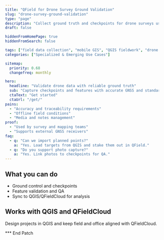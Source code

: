```yaml
---
title: "QField for Drone Survey Ground Validation"
slug: "drone-survey-ground-validation"
type: "page"
description: "Collect ground truth and checkpoints for drone surveys using mobile GIS and high-accuracy GNSS."
draft: false

hiddenFromHomePage: true
hiddenFromSearch: false

tags: ["field data collection", "mobile GIS", "QGIS fieldwork", "drone survey", "ground truth", "checkpoints"]
categories: ["Specialized & Emerging Use Cases"]

sitemap:
  priority: 0.68
  changefreq: monthly

hero:
  headline: "Validate drone data with reliable ground truth"
  sub: "Capture checkpoints and features with accurate GNSS and standardized forms."
  ctaText: "Get started"
  ctaUrl: "/get/"
pains:
  - "Accuracy and traceability requirements"
  - "Offline field conditions"
  - "Media and notes management"
proof:
  - "Used by survey and mapping teams"
  - "Supports external GNSS receivers"
faq:
  - q: "Can we import planned points?"
    a: "Yes. Load targets from QGIS and stake them out in QField."
  - q: "Do you support photo capture?"
    a: "Yes. Link photos to checkpoints for QA."
---
```


## What you can do
- Ground control and checkpoints  
- Feature validation and QA  
- Sync to QGIS/QFieldCloud for analysis

## Works with QGIS and QFieldCloud
Design projects in QGIS and keep field and office aligned with QFieldCloud.

*** End Patch